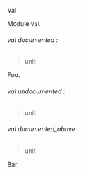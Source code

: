 Val

Module `Val`

<a id="val-documented"></a>

###### val documented :

> unit

Foo.

<a id="val-undocumented"></a>

###### val undocumented :

> unit

<a id="val-documented_above"></a>

###### val documented_above :

> unit

Bar.
